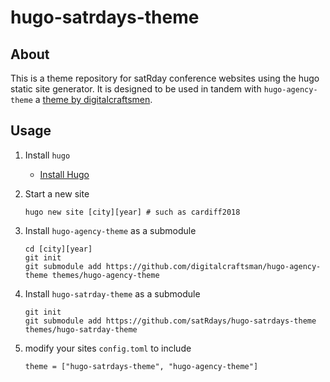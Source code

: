 # hugo-satrdays-theme

## About
This is a theme repository for satRday conference websites using the hugo static site generator. It is designed to be used in tandem with `hugo-agency-theme` a [theme by digitalcraftsmen](https://github.com/digitalcraftsman/hugo-agency-theme). 

## Usage

1. Install `hugo`
    * [Install Hugo](https://gohugo.io/getting-started/installing/)
2. Start a new site
    ```
    hugo new site [city][year] # such as cardiff2018
    ```
3. Install `hugo-agency-theme` as a submodule
    ```
    cd [city][year]
    git init
    git submodule add https://github.com/digitalcraftsman/hugo-agency-theme themes/hugo-agency-theme
    ```
4. Install `hugo-satrday-theme` as a submodule
    ```
    git init
    git submodule add https://github.com/satRdays/hugo-satrdays-theme themes/hugo-satrday-theme
    ```
5. modify your sites `config.toml` to include

    ```
    theme = ["hugo-satrdays-theme", "hugo-agency-theme"]
    ```
